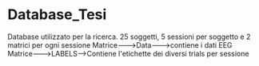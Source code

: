 # Database_Tesi
Database utilizzato per la ricerca.
25 soggetti, 5 sessioni per soggetto e 2 matrici per ogni sessione
Matrice--->Data--->contiene i dati EEG
Matrice--->LABELS-->Contiene l'etichette dei diversi trials per sessione

